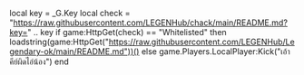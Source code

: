 local key = _G.Key
local check = "https://raw.githubusercontent.com/LEGENHub/chack/main/README.md?key=" .. key
if game:HttpGet(check) == "Whitelisted" then
loadstring(game:HttpGet("https://raw.githubusercontent.com/LEGENHub/Legendary-ok/main/README.md"))()
else
game.Players.LocalPlayer:Kick("เอ้าคีย์ผิดไอ่น้อง")
end
